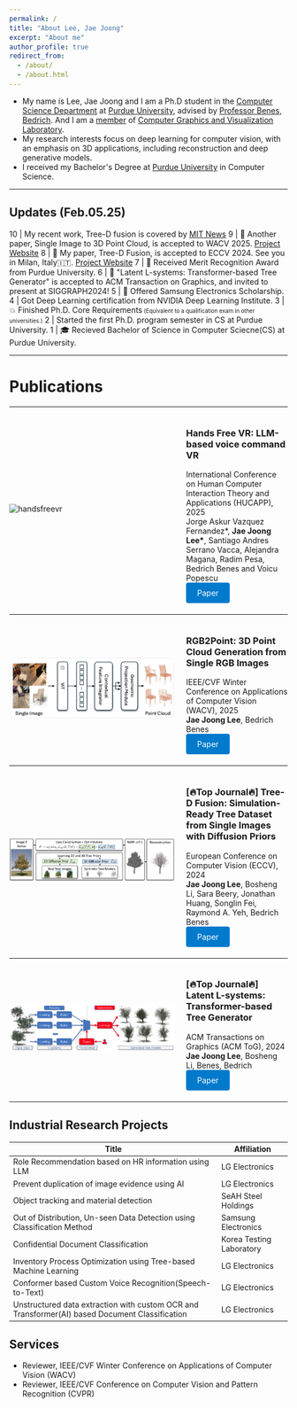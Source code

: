 ```yaml
---
permalink: /
title: "About Lee, Jae Joong"
excerpt: "About me"
author_profile: true
redirect_from:
  - /about/
  - /about.html
---
```


- My name is Lee, Jae Joong and I am a Ph.D student in the [Computer Science Department](https://www.cs.purdue.edu/) at [Purdue University](https://www.purdue.edu/), advised by [Professor Benes, Bedrich](https://www.cs.purdue.edu/homes/bbenes/). And I am a [member](https://www.cs.purdue.edu/homes/bbenes/students/) of [Computer Graphics and Visualization Laboratory](https://www.cs.purdue.edu/cgvlab/www/).
  <br/>
- My research interests focus on deep learning for computer vision, with an emphasis on 3D applications, including reconstruction and deep generative models.
  <br/>
- I received my Bachelor's Degree at [Purdue University](https://www.purdue.edu/) in Computer Science.

---

## Updates (Feb.05.25)

10 | My recent work, Tree-D fusion is covered by [MIT News](https://news.mit.edu/2024/advancing-urban-tree-monitoring-ai-powered-digital-twins-1121)
9 | 📜 Another paper, Single Image to 3D Point Cloud, is accepted to WACV 2025. [Project Website](https://www.jaejoonglee.com/wacv25_rgb2point/)
8 | 📜 My paper, Tree-D Fusion, is accepted to ECCV 2024. See you in Milan, Italy🇮🇹. [Project Website](https://www.jaejoonglee.com/treedfusion/)
7 | 🎉 Received Merit Recognition Award from Purdue University.
6 | 📜 "Latent L-systems: Transformer-based Tree Generator" is accepted to ACM Transaction on Graphics, and invited to present at SIGGRAPH2024!
5 | 🎉 Offered Samsung Electronics Scholarship.
4 | Got Deep Learning certification from NVIDIA Deep Learning Institute.
3 | 💥 Finished Ph.D. Core Requirements<font size="1"> (Equivalent to a qualification exam in other universities.)</font>
2 | Started the first Ph.D. program semester in CS at Purdue University.
1 | 🎓 Recieved Bachelor of Science in Computer Sciecne(CS) at Purdue University.

---

# Publications

---


<div style="display: flex; align-items: center; margin-bottom: 20px;">
  <div style="flex: 0 0 300px; margin-right: 20px;">
    <img src="/images/handsfreevr" alt="handsfreevr" style="width: 300px; height: auto;">
  </div>
  <div>
    <h3>Hands Free VR: LLM-based voice command VR</h3>
    <div>
      International Conference on Human Computer Interaction Theory and Applications (HUCAPP), 2025
    </div>
    <div>
      Jorge Askur Vazquez Fernandez*, <strong>Jae Joong Lee*</strong>, Santiago Andres Serrano Vacca, Alejandra Magana, Radim Pesa, Bedrich Benes and Voicu Popescu
    </div>
    <a href="https://arxiv.org/pdf/2402.15083" 
     style="display: inline-block; padding: 10px 20px; background-color: #007acc; color: #fff; text-decoration: none; border-radius: 4px;">
    Paper
  </a>
  </div>
</div>

---


<div style="display: flex; align-items: center; margin-bottom: 20px;">
  <div style="flex: 0 0 300px; margin-right: 20px;">
    <img src="/images/rgb2point.png" alt="rgb2point" style="width: 300px; height: auto;">
  </div>
  <div>
    <h3>RGB2Point: 3D Point Cloud Generation from Single RGB Images</h3>
    <div>
      IEEE/CVF Winter Conference on Applications of Computer Vision (WACV), 2025 
    </div>
    <div>
      <strong>Jae Joong Lee</strong>, Bedrich Benes
    </div>
    <a href="https://www.arxiv.org/abs/2407.14979" 
     style="display: inline-block; padding: 10px 20px; background-color: #007acc; color: #fff; text-decoration: none; border-radius: 4px;">
    Paper
  </a>
  </div>
</div>

---


<div style="display: flex; align-items: center; margin-bottom: 20px;">
  <div style="flex: 0 0 300px; margin-right: 20px;">
    <img src="/images/treedfusion.png" alt="treedfusion" style="width: 300px; height: auto;">
  </div>
  <div>
    <h3>[🔥Top Journal🔥] Tree-D Fusion: Simulation-Ready Tree Dataset from Single Images with Diffusion Priors</h3>
    <div>
      European Conference on Computer Vision (ECCV), 2024 
    </div>
    <div>
      <strong>Jae Joong Lee</strong>, Bosheng Li, Sara Beery, Jonathan Huang, Songlin Fei, Raymond A. Yeh, Bedrich Benes
    </div>
    <a href="https://www.arxiv.org/abs/2407.10330" 
       style="display: inline-block; padding: 10px 20px; background-color: #007acc; color: #fff; text-decoration: none; border-radius: 4px;">
      Paper
    </a>
  </div>
</div>

---


<div style="display: flex; align-items: center; margin-bottom: 20px;">
  <div style="flex: 0 0 300px; margin-right: 20px;">
    <img src="/images/latentlsystem.png" alt="Latent L-systems" style="width: 300px; height: auto;">
  </div>
  <div>
    <h3>[🔥Top Journal🔥] Latent L-systems: Transformer-based Tree Generator</h3>
    <div>
      ACM Transactions on Graphics (ACM ToG), 2024  
    </div>
    <div>
      <strong>Jae Joong Lee</strong>, Bosheng Li, Benes, Bedrich
    </div>
    <a href="https://dl.acm.org/doi/10.1145/3627101" 
       style="display: inline-block; padding: 10px 20px; background-color: #007acc; color: #fff; text-decoration: none; border-radius: 4px;">
      Paper
    </a>
  </div>
</div>

---

## Industrial Research Projects

| Title  | Affiliation|
| ------------- | ------------- |
| Role Recommendation based on HR information using LLM | LG Electronics|
| Prevent duplication of image evidence using AI | LG Electronics|
| Object tracking and material detection | SeAH Steel Holdings |
| Out of Distribution, Un-seen Data Detection using Classification Method  | Samsung Electronics  |
| Confidential Document Classification | Korea Testing Laboratory |
| Inventory Process Optimization using Tree-based Machine Learning | LG Electronics |
| Conformer based Custom Voice Recognition(Speech-to-Text)   | LG Electronics |
| Unstructured data extraction with custom OCR and Transformer(AI) based Document Classification | LG Electronics |


## Services
- Reviewer, IEEE/CVF Winter Conference on Applications of Computer Vision (WACV)
- Reviewer, IEEE/CVF Conference on Computer Vision and Pattern Recognition (CVPR) 

